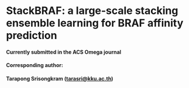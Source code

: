 # StackBRAF: a large-scale stacking ensemble learning for BRAF affinity prediction
#### Currently submitted in the ACS Omega journal
#### Corresponding author: 
#### Tarapong Srisongkram (tarasri@kku.ac.th)
